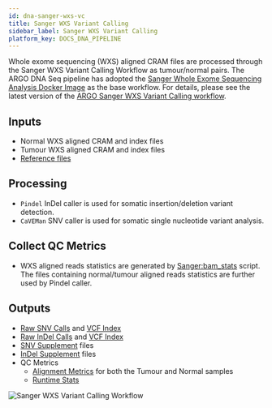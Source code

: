 ```yaml
---
id: dna-sanger-wxs-vc
title: Sanger WXS Variant Calling
sidebar_label: Sanger WXS Variant Calling
platform_key: DOCS_DNA_PIPELINE
---
```


Whole exome sequencing (WXS) aligned CRAM files are processed through the Sanger WXS Variant Calling Workflow as tumour/normal pairs. The ARGO DNA Seq pipeline has adopted the [Sanger Whole Exome Sequencing Analysis Docker Image](https://quay.io/wtsicgp/dockstore-cgpwxs:3.1.6) as the base workflow. For details, please see the latest version of the [ARGO Sanger WXS Variant Calling workflow](https://github.com/icgc-argo/sanger-wxs-variant-calling/releases).

## Inputs

- Normal WXS aligned CRAM and index files
- Tumour WXS aligned CRAM and index files
- [Reference files](ftp://ftp.sanger.ac.uk/pub/cancer/dockstore/human/GRCh38_hla_decoy_ebv)

## Processing

- `Pindel` InDel caller is used for somatic insertion/deletion variant detection.
- `CaVEMan` SNV caller is used for somatic single nucleotide variant analysis.

## Collect QC Metrics

- WXS aligned reads statistics are generated by [Sanger:bam_stats](https://github.com/ICGC-TCGA-PanCancer/PCAP-core/blob/master/bin/bam_stats.pl) script. The files containing normal/tumour aligned reads statistics are further used by Pindel caller.

## Outputs

- [Raw SNV Calls](/docs/data/variant-calls#raw-snv-calls) and [VCF Index](/docs/data/variant-calls#vcf-index)
- [Raw InDel Calls](/docs/data/variant-calls#raw-indel-calls) and [VCF Index](/docs/data/variant-calls#vcf-index)
- [SNV Supplement](/docs/data/variant-calls#snv-supplement) files
- [InDel Supplement](/docs/data/variant-calls#indel-supplement) files
- QC Metrics
  - [Alignment Metrics](/docs/data/qc-metrics#aligned-reads-qc) for both the Tumour and Normal samples
  - [Runtime Stats](/docs/data/qc-metrics#analysis-qc)

![Sanger WXS Variant Calling Workflow](/assets/analysis-workflows/ARGO-WXS-variant-calling.png)
